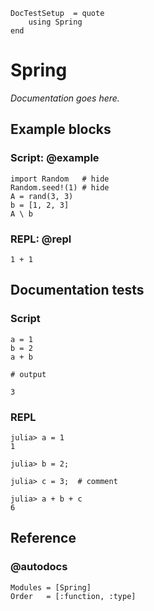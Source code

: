 ```@meta
DocTestSetup  = quote
    using Spring
end
```
# Spring

*Documentation goes here.*


## Example blocks

### Script: @example

```@example
import Random   # hide
Random.seed!(1) # hide
A = rand(3, 3)
b = [1, 2, 3]
A \ b
```

### REPL: @repl

```@repl
1 + 1
```

## Documentation tests

### Script

```jldoctest
a = 1
b = 2
a + b

# output

3
```

### REPL

```jldoctest
julia> a = 1
1

julia> b = 2;

julia> c = 3;  # comment

julia> a + b + c
6
```

## Reference

### @autodocs

```@autodocs
Modules = [Spring]
Order   = [:function, :type]
```
